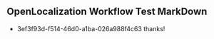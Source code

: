 ## OpenLocalization Workflow Test MarkDown
* 3ef3f93d-f514-46d0-a1ba-026a988f4c63 thanks!

<!--HONumber=Jul16_HO3-->


